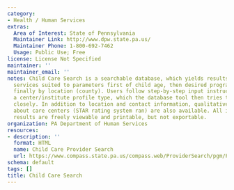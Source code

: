 ```yaml
---
category:
- Health / Human Services
extras:
  Area of Interest: State of Pennsylvania
  Maintainer Link: http://www.dpw.state.pa.us/
  Maintainer Phone: 1-800-692-7462
  Usage: Public Use; Free
license: License Not Specified
maintainer: ''
maintainer_email: ''
notes: Child Care Search is a searchable database, which yields results on child care
  services suited to parameters first of child age, then desired program focus, and
  finally by location (county). Users follow step-by-step input instructions to create
  a center/institute profile type, which the database tool then tries to match most
  closely. In addition to location and contact information, qualitative information
  about care centers (STAR rating system ran) are also available. All information
  results are freely viewable and printable, but not exportable.
organization: PA Department of Human Services
resources:
- description: ''
  format: HTML
  name: Child Care Provider Search
  url: https://www.compass.state.pa.us/compass.web/ProviderSearch/pgm/PSWEL.aspx
schema: default
tags: []
title: Child Care Search
---
```

